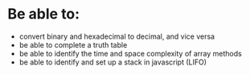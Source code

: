 # Be able to:

- convert binary and hexadecimal to decimal, and vice versa
- be able to complete a truth table
- be able to identify the time and space complexity of array methods
- be able to identify and set up a stack in javascript (LIFO)